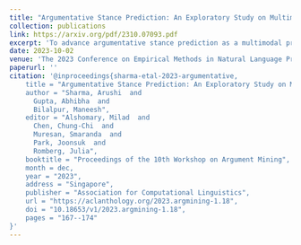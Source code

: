 ```yaml
---
title: "Argumentative Stance Prediction: An Exploratory Study on Multimodality and Few-Shot Learning"
collection: publications
link: https://arxiv.org/pdf/2310.07093.pdf
excerpt: 'To advance argumentative stance prediction as a multimodal problem, the First Shared Task in Multimodal Argument Mining hosted stance prediction in crucial social topics of gun control and abortion. Our exploratory study attempts to evaluate the necessity of images for stance prediction in tweets and compare outof-the-box text-based large-language model(LLM) in few-shot settings against fine-tuned unimodal and multimodal models. Our work suggests an ensemble of fine-tuned text-based language models (0.817 F1-score) outperforms both the multimodal (0.677 F1-score) and textbased few-shot prediction using a recent stateof-the-art LLM (0.550 F1-score). In addition to the differences in performance, our findings suggest that the multimodal models tend to perform better when image content is summarized as natural language over their native pixel structure and, using in-context examples improves few-shot performance of LLMs.[Code](https://github.com/arushi-08/Argumentative-Stance-Prediction-with-Transformers)'
date: 2023-10-02
venue: 'The 2023 Conference on Empirical Methods in Natural Language Processing (EMNLP)'
paperurl: ''
citation: '@inproceedings{sharma-etal-2023-argumentative,
    title = "Argumentative Stance Prediction: An Exploratory Study on Multimodality and Few-Shot Learning",
    author = "Sharma, Arushi  and
      Gupta, Abhibha  and
      Bilalpur, Maneesh",
    editor = "Alshomary, Milad  and
      Chen, Chung-Chi  and
      Muresan, Smaranda  and
      Park, Joonsuk  and
      Romberg, Julia",
    booktitle = "Proceedings of the 10th Workshop on Argument Mining",
    month = dec,
    year = "2023",
    address = "Singapore",
    publisher = "Association for Computational Linguistics",
    url = "https://aclanthology.org/2023.argmining-1.18",
    doi = "10.18653/v1/2023.argmining-1.18",
    pages = "167--174"
}'
---
```

<!-- This paper is about the number 1. The number 2 is left for future work. -->

<!-- [Download paper here](https://www.nature.com/articles/s41598-022-15341-0) -->

<!-- Recommended citation: Your Name, You. (2009). "Paper Title Number 1." <i>Journal 1</i>. 1(1). -->